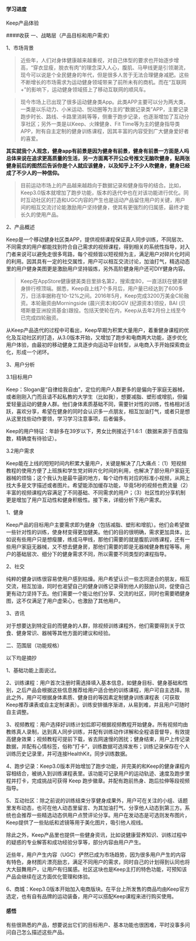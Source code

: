 #### 学习进度

Keep产品体验

####收获
一、战略层（产品目标和用户需求）

1、市场背景

>近些年，人们对身体健康越来越重视，对自己体型的要求也开始逐步增高，“穿衣显瘦，脱衣有肉”的理念深入人心，腹肌、马甲线更是引领潮流，现今可以说是个全民健身的年代，但是很多人苦于无法合理健身减肥。这些不断增长的市场需求为运动健身领域带来了前所未有的商机。而在“互联网+”的影响下，运动健身领域搭上了移动互联网的顺风车。

>现今市场上已出现了很多运动健身类App。此类APP主要可以分为两大类，一类是以乐动力、小米运动、悦动圈等为主的“数据记录类”APP，主要记录跑步时长、路线、卡路里消耗等等，侧重于跑步记录，也逐渐增加了互动分享社区；另外一类是以Keep、火辣健身、Fit Time等为主的健身指导类APP，附有自主定制的健身训练课程，因其丰富的内容受到广大健身爱好者的喜爱。

**其实就我个人观念，健身app有前景是因为健身有前景，健身有前景一方面是人吗总体来说在追求更高质量的生活，另一方面离不开公众号推文无脑吹健身，贴两张健身前后的图然后告诉你是个人就应该健身，以及知乎上不少人吹健身，健身已经成了不少人的一种信仰。**

>目前运动市场上的产品越来越趋向于数据记录和健身指导的结合。比如，Keep3.0版本就增加了跑步功能，版本的迭代中也在对该功能进行优化。同时互动社区的打造和UGC内容的产生也是运动产品留住用户的关键，用户间的相互交流讨论能激励用户坚持健身，使其有更强烈的归属感，最终才能长久的使用产品。

2、产品概述

Keep是一个移动健身社区类APP，提供视频课程保证真人同步训练，不同层次、不同需求的用户都能找到符合自己需求的视频课程，得到相关的系统性指导，对入门者来说可以避免走很多弯路，每个视频皆以短视频为主，满足用户对碎片化时间的利用。因其具有一定的社交属性，用户可以相互交流讨论，加油打气，精选动态里的用户健身美图更是激励用户坚持锻炼，另外高阶健身用户还可DIY健身内容。

>Keep在AppStore健康健美类目里排名第2，搜索度80，一直活跃在健美健身排行榜顶端。据悉，Keep自上线7个多月后，用户量已经达到了600多万，日活率据称在10-12%之间。2016年5月，Keep完成3200万美金C轮融资。本轮融资由Morningside (晨兴资本)和GGV (纪源资本)领投，BAI (贝塔斯曼亚洲投资基金)跟投。包括天使轮在内，Keep从去年2月份上线至今已完成四轮融资。

从Keep产品迭代的过程中可看出，Keep早期为积累大量用户，着重健身课程的优化及互动社区的打造，从3.0版本开始，又增加了跑步和电商两大功能，逐步优化用户体验，由最初的移动健身工具逐步向运动平台转型，从电商入手开始探索商业化，形成一个闭环。

3、用户分析

3.1目标用户

Keep：Slogan是“自律给我自由”，定位的用户人群更多的是偏向于家庭无器械，或者刚刚入门而且请不起私教的大学生（比如我），想要减脂、塑形或增肌，但偏爱轻量运动的健身人群。他们身体素质基础不同，需要针对性的训练，性格相对活跃，喜欢分享，希望在健身的同时会认识多一点朋友，相互加油打气，或者只是想从这里找些动作要领，学习学习注意事项，后者偏多。

Keep的用户特征：年龄多在39岁以下，男女比例接近于1.6:1（数据来源于百度指数，精确度有待验证）。

3.2用户需求

Keep能在上线的短短时间内积累大量用户，关键是解决了几大痛点：（1）短视频教程的使用方便了上班族和学生党对碎片化时间的利用，也解决了部分用户家庭无器械的烦恼；这个我认为是最牛逼的地方，每个动作有对应的标准小视频，从网上找大多是文字描述或者图片。希望能添加缓存功能，毕竟5秒的视频也费流量（2）丰富的视频课程内容满足了不同基础、不同需求的用户；（3）社区性的分享机制更是增加了用户互动性和健身积极性。接下来，详细分析下用户需求。

1、健身

Keep产品的目标用户主要需求即为健身（包括减脂、塑形和增肌）。他们会希望做一些针对性的训练，使身材变得更加健美。他们的目的很明确，需求更加具体，比如说有些用户只是想瘦腰，练成马甲线，那他们需要的就是腹肌训练课程，还有一些用户家庭无器械，又不想去健身房，那他们需要的即是无器械健身教程等等。用户的基础层次、细分下的健身需求不同，所以需要不同类型的课程指导。

2、社交

纯粹的健身训练很容易使用户感到枯燥。用户希望认识一些志同道合的朋友，相互交流，相互加油，同时也渴望自己的健身训练记录得到他人的鼓励认同，促使自己更有动力坚持下去。他们需要一个能让他们分享、交流的社区，同时也需要晒健身图，这不仅满足了用户虚荣心，也激励了其他用户。

3、咨讯

对于想要达到特定目的而健身的人群，除视频训练课程外，他们需要得到关于饮食、健身常识、器械等其他方面的建议和经验。

二、范围层（功能规格）

以下均是摘抄

1、基础功能上面说过。

2、训练课程：用户首次注册时需选择填入基本信息，如健身目标、健身基础和性别，之后产品会根据这些信息推荐给用户适合他的训练课程，用户可自主选择。除此之外，用户可根据身体素质、健身目的等因素定制健身训练课程表（可获取Keep推荐课表或自主定制课表）。训练安排循序渐进，从易到难，并且用户可随时自主调整。

3、视频教程：用户选择好训练计划后即可根据视频教程开始健身。所有视频均由教练真人录制，达到真人同步训练，并配有训练动作详解和全程语音督导，有效提高健身效果；视频教程可提前下载，省去网速慢的困扰；健身结束，用户上传记录数据，并配有心情标签，俗称“打卡”，训练数据可选择发布；训练记录保存在个人训练历史记录里，并可连接HealthKit，同步训练数据。

4、跑步记录：Keep3.0版本开始增加了跑步功能，并完美的和Keep的健身课程内容相结合，被纳入到训练课程表里。该功能可记录用户的运动轨迹、速度及跑步里程并打卡，完成挑战可获得 Keep 跑步徽章。并配有跑前热身、跑后拉伸等段视频指导。

5、互动社区：除之前说的训练结束分享健身成果外，用户可在关注的小组、话题里发布动态，也可在他人动态里留言、为其加油打气、分享他人动态到第三方。系统也会推荐一些精选动态供用户点赞评论分享。用户在发动态是可选则发布图片，Keep提供了一些贴纸和滤镜等用于美化图片，吸引他人视线。

除此之外，Keep产品里也提供一些健身资讯，比如说健康营养知识、训练过程中的疑惑的专业解答和成功经验分享等，部分内容由用户产生。

近些年，用户产生内容（UGC）俨然已成为市场趋势，因为很多用户产生的内容有特色，身材图片漂亮励志，满足不同用户的需求，同时自己的计划得到认同也将大大鼓舞用户，让用户有归属感。社区这块也是Keep主打的特色功能，可预知该产品会继续在这方面优化管理和体验。

6、商城：Keep3.0版本开始加入电商版块。在平台上所发售的商品均由Keep官方选定，也有自有品牌的运动装备，用户可以搭配Keep课程来进行购买使用。

#### 感悟

有些很熟悉的产品，想要说出它们的目标用户、基本功能也很困难，平时没事多问问自己怎么描述这些产品。